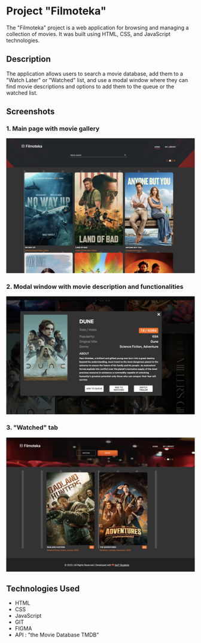 
# Project "Filmoteka"

The "Filmoteka" project is a web application for browsing and managing a collection of movies. It was built using HTML, CSS, and JavaScript technologies.

## Description

The application allows users to search a movie database, add them to a "Watch Later" or "Watched" list, and use a modal window where they can find movie descriptions and options to add them to the queue or the watched list.

## Screenshots

### 1. Main page with movie gallery
![Mainpage](./public/images/main.png)

### 2. Modal window with movie description and functionalities
![Modal](./public/images/modal.png)

### 3. "Watched" tab
![Watched](./public/images/watched.png)

## Technologies Used

- HTML
- CSS
- JavaScript
- GIT
- FIGMA
- API : "the Movie Database TMDB"